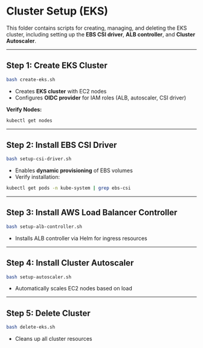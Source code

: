 # Cluster Setup (EKS)

This folder contains scripts for creating, managing, and deleting the EKS cluster, including setting up the **EBS CSI driver**, **ALB controller**, and **Cluster Autoscaler**.

---

## **Step 1: Create EKS Cluster**

```bash
bash create-eks.sh
```

- Creates **EKS cluster** with EC2 nodes
- Configures **OIDC provider** for IAM roles (ALB, autoscaler, CSI driver)

**Verify Nodes:**

```bash
kubectl get nodes
```

---

## **Step 2: Install EBS CSI Driver**

```bash
bash setup-csi-driver.sh
```

- Enables **dynamic provisioning** of EBS volumes
- Verify installation:

```bash
kubectl get pods -n kube-system | grep ebs-csi
```

---

## **Step 3: Install AWS Load Balancer Controller**

```bash
bash setup-alb-controller.sh
```

- Installs ALB controller via Helm for ingress resources

---

## **Step 4: Install Cluster Autoscaler**

```bash
bash setup-autoscaler.sh
```

- Automatically scales EC2 nodes based on load

---

## **Step 5: Delete Cluster**

```bash
bash delete-eks.sh
```

- Cleans up all cluster resources
